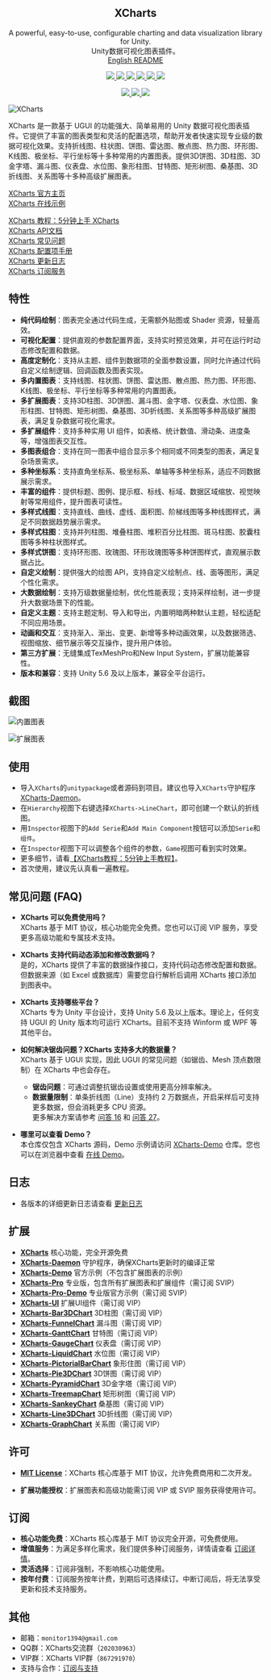 
<h2 align="center">XCharts</h2>
<p align="center">
A powerful, easy-to-use, configurable charting and data visualization library for Unity.<br/>Unity数据可视化图表插件。<br/>
<a href="README-en.md">English README</a>
</p>
<p align="center">
  <a href="https://github.com/XCharts-Team/XCharts/blob/master/LICENSE">
    <img src="https://img.shields.io/github/license/XCharts-Team/XCharts"></img>
  </a>
  <a href="https://github.com/XCharts-Team/XCharts/releases">
    <img src="https://img.shields.io/github/v/release/XCharts-Team/XCharts?include_prereleases"></img>
  </a>
  <a href="https://github.com/XCharts-Team/XCharts">
    <img src="https://img.shields.io/github/repo-size/monitor1394/unity-ugui-xcharts"></img>
  </a>
  <a href="https://github.com/XCharts-Team/XCharts">
    <img src="https://img.shields.io/github/languages/code-size/monitor1394/unity-ugui-xcharts"></img>
  </a>
  <a href="https://xcharts-team.github.io/docs/tutorial01">
    <img src="https://img.shields.io/badge/Unity-5.6+-green"></img>
  </a>
  <a href="https://xcharts-team.github.io/docs/tutorial01">
    <img src="https://img.shields.io/badge/TextMeshPro-YES-green"></img>
  </a>
</p>
<p align="center">
  <a href="https://github.com/XCharts-Team/XCharts/stargazers">
    <img src="https://img.shields.io/github/stars/XCharts-Team/XCharts?style=social"></img>
  </a>
  <a href="https://github.com/XCharts-Team/XCharts/forks">
    <img src="https://img.shields.io/github/forks/XCharts-Team/XCharts?style=social"></img>
  </a>
  <a href="https://github.com/XCharts-Team/XCharts/issues">
    <img src="https://img.shields.io/github/issues-closed/XCharts-Team/XCharts?color=green&label=%20%20%20%20issues&logoColor=green&style=social"></img>
  </a>
</p>

![XCharts](Documentation~/zh/img/xcharts.png)

XCharts 是一款基于 UGUI 的功能强大、简单易用的 Unity 数据可视化图表插件。它提供了丰富的图表类型和灵活的配置选项，帮助开发者快速实现专业级的数据可视化效果。支持折线图、柱状图、饼图、雷达图、散点图、热力图、环形图、K线图、极坐标、平行坐标等十多种常用的内置图表。提供3D饼图、3D柱图、3D金字塔、漏斗图、仪表盘、水位图、象形柱图、甘特图、矩形树图、桑基图、3D折线图、关系图等十多种高级扩展图表。

[XCharts 官方主页](https://xcharts-team.github.io)  
[XCharts 在线示例](https://xcharts-team.github.io/examples)  

[XCharts 教程：5分钟上手 XCharts](Documentation~/zh/tutorial01.md)  
[XCharts API文档](Documentation~/zh/api.md)  
[XCharts 常见问题](Documentation~/zh/faq.md)  
[XCharts 配置项手册](Documentation~/zh/configuration.md)  
[XCharts 更新日志](Documentation~/zh/changelog.md)  
[XCharts 订阅服务](Documentation~/zh/support.md)  

## 特性

- __纯代码绘制__：图表完全通过代码生成，无需额外贴图或 Shader 资源，轻量高效。
- __可视化配置__：提供直观的参数配置界面，支持实时预览效果，并可在运行时动态修改配置和数据。
- __高度定制化__：支持从主题、组件到数据项的全面参数设置，同时允许通过代码自定义绘制逻辑、回调函数及图表实现。
- __多内置图表__：支持线图、柱状图、饼图、雷达图、散点图、热力图、环形图、K线图、极坐标、平行坐标等多种常用的内置图表。
- __多扩展图表__：支持3D柱图、3D饼图、漏斗图、金字塔、仪表盘、水位图、象形柱图、甘特图、矩形树图、桑基图、3D折线图、关系图等多种高级扩展图表，满足复杂数据可视化需求。
- __多扩展组件__：支持多种实用 UI 组件，如表格、统计数值、滑动条、进度条等，增强图表交互性。
- __多图表组合__：支持在同一图表中组合显示多个相同或不同类型的图表，满足复杂场景需求。
- __多种坐标系__：支持直角坐标系、极坐标系、单轴等多种坐标系，适应不同数据展示需求。
- __丰富的组件__：提供标题、图例、提示框、标线、标域、数据区域缩放、视觉映射等常用组件，提升图表可读性。
- __多样式线图__：支持直线、曲线、虚线、面积图、阶梯线图等多种线图样式，满足不同数据趋势展示需求。
- __多样式柱图__：支持并列柱图、堆叠柱图、堆积百分比柱图、斑马柱图、胶囊柱图等多种柱状图样式。
- __多样式饼图__：支持环形图、玫瑰图、环形玫瑰图等多种饼图样式，直观展示数据占比。
- __自定义绘制__：提供强大的绘图 API，支持自定义绘制点、线、面等图形，满足个性化需求。
- __大数据绘制__：支持万级数据量绘制，优化性能表现；支持采样绘制，进一步提升大数据场景下的性能。
- __自定义主题__：支持主题定制、导入和导出，内置明暗两种默认主题，轻松适配不同应用场景。
- __动画和交互__：支持渐入、渐出、变更、新增等多种动画效果，以及数据筛选、视图缩放、细节展示等交互操作，提升用户体验。
- __第三方扩展__：无缝集成TexMeshPro和New Input System，扩展功能兼容性。
- __版本和兼容__：支持 Unity 5.6 及以上版本，兼容全平台运行。

## 截图

![内置图表](Documentation~/zh/img/readme_buildinchart.png)

![扩展图表](Documentation~/zh/img/readme_extendchart.png)

## 使用

- 导入`XCharts`的`unitypackage`或者源码到项目。建议也导入`XCharts`守护程序 [XCharts-Daemon](https://github.com/XCharts-Team/XCharts-Daemon)。
- 在`Hierarchy`视图下右键选择`XCharts->LineChart`，即可创建一个默认的折线图。
- 用`Inspector`视图下的`Add Serie`和`Add Main Component`按钮可以添加`Serie`和`组件`。
- 在`Inspector`视图下可以调整各个组件的参数，`Game`视图可看到实时效果。
- 更多细节，请看[【XCharts教程：5分钟上手教程】](Documentation~/zh/tutorial01.md)。
- 首次使用，建议先认真看一遍教程。

## 常见问题 (FAQ)

- __XCharts 可以免费使用吗？__  
  XCharts 基于 MIT 协议，核心功能完全免费。您也可以订阅 VIP 服务，享受更多高级功能和专属技术支持。

- __XCharts 支持代码动态添加和修改数据吗？__  
  是的，XCharts 提供了丰富的数据操作接口，支持代码动态修改配置和数据。但数据来源（如 Excel 或数据库）需要您自行解析后调用 XCharts 接口添加到图表中。

- __XCharts 支持哪些平台？__  
  XCharts 专为 Unity 平台设计，支持 Unity 5.6 及以上版本。理论上，任何支持 UGUI 的 Unity 版本均可运行 XCharts。目前不支持 Winform 或 WPF 等其他平台。

- __如何解决锯齿问题？XCharts 支持多大的数据量？__  
  XCharts 基于 UGUI 实现，因此 UGUI 的常见问题（如锯齿、Mesh 顶点数限制）在 XCharts 中也会存在。  
  - __锯齿问题__：可通过调整抗锯齿设置或使用更高分辨率解决。  
  - __数据量限制__：单条折线图（Line）支持约 2 万数据点，开启采样后可支持更多数据，但会消耗更多 CPU 资源。  
  更多解决方案请参考 [问答 16](Documentation~/zh/faq.md) 和 [问答 27](Documentation~/zh/faq.md)。

- __哪里可以查看 Demo？__  
  本仓库仅包含 XCharts 源码，Demo 示例请访问 [XCharts-Demo](https://github.com/XCharts-Team/XCharts-Demo) 仓库。您也可以在浏览器中查看 [在线 Demo](https://xcharts-team.github.io/examples/)。

## 日志

- 各版本的详细更新日志请查看 [更新日志](Documentation~/zh/changelog.md)  

## 扩展

- __[XCharts](https://github.com/XCharts-Team/XCharts)__ 核心功能，完全开源免费
- __[XCharts-Daemon](https://github.com/XCharts-Team/XCharts-Daemon)__ 守护程序，确保XCharts更新时的编译正常
- __[XCharts-Demo](https://github.com/XCharts-Team/XCharts-Demo)__ 官方示例（不包含扩展图表的示例）
- __[XCharts-Pro](https://github.com/XCharts-Team/XCharts-Pro)__ 专业版，包含所有扩展图表和扩展组件（需订阅 SVIP）
- __[XCharts-Pro-Demo](https://github.com/XCharts-Team/XCharts-Pro-Demo)__ 专业版官方示例（需订阅 SVIP）
- __[XCharts-UI](https://github.com/XCharts-Team/XCharts-UI)__ 扩展UI组件（需订阅 VIP）
- __[XCharts-Bar3DChart](https://github.com/XCharts-Team/XCharts-Bar3DChart)__ 3D柱图（需订阅 VIP）
- __[XCharts-FunnelChart](https://github.com/XCharts-Team/XCharts-FunnelChart)__ 漏斗图（需订阅 VIP）
- __[XCharts-GanttChart](https://github.com/XCharts-Team/XCharts-GanttChart)__ 甘特图（需订阅 VIP）
- __[XCharts-GaugeChart](https://github.com/XCharts-Team/XCharts-GaugeChart)__ 仪表盘（需订阅 VIP）
- __[XCharts-LiquidChart](https://github.com/XCharts-Team/XCharts-LiquidChart)__ 水位图（需订阅 VIP）
- __[XCharts-PictorialBarChart](https://github.com/XCharts-Team/XCharts-PictorialBarChart)__ 象形住图（需订阅 VIP）
- __[XCharts-Pie3DChart](https://github.com/XCharts-Team/XCharts-Pie3DChart)__ 3D饼图（需订阅 VIP）
- __[XCharts-PyramidChart](https://github.com/XCharts-Team/XCharts-PyramidChart)__ 3D金字塔（需订阅 VIP）
- __[XCharts-TreemapChart](https://github.com/XCharts-Team/XCharts-TreemapChart)__ 矩形树图（需订阅 VIP）
- __[XCharts-SankeyChart](https://github.com/XCharts-Team/XCharts-SankeyChart)__ 桑基图（需订阅 VIP）
- __[XCharts-Line3DChart](https://github.com/XCharts-Team/XCharts-Line3DChart)__ 3D折线图（需订阅 VIP）
- __[XCharts-GraphChart](https://github.com/XCharts-Team/XCharts-GraphChart)__ 关系图（需订阅 VIP）

## 许可

- __[MIT License](https://github.com/XCharts-Team/XCharts/blob/master/LICENSE.md)__：XCharts 核心库基于 MIT 协议，允许免费商用和二次开发。

- __扩展功能授权__：扩展图表和高级功能需订阅 VIP 或 SVIP 服务获得使用许可。

## 订阅

- __核心功能免费__：XCharts 核心库基于 MIT 协议完全开源，可免费使用。
- __增值服务__：为满足多样化需求，我们提供多种订阅服务，详情请查看 [订阅详情](Documentation~/zh/support.md)。
- __灵活选择__：订阅非强制，不影响核心功能使用。
- __按年付费__：订阅服务按年计费，到期后可选择续订。中断订阅后，将无法享受更新和技术支持服务。

## 其他

- 邮箱：`monitor1394@gmail.com`  
- QQ群：XCharts交流群（`202030963`）  
- VIP群：XCharts VIP群（`867291970`）  
- 支持与合作：[订阅与支持](Documentation~/zh/support.md)
